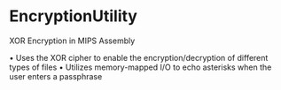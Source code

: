 # EncryptionUtility
XOR Encryption in MIPS Assembly

• Uses the XOR cipher to enable the encryption/decryption of different types of files
• Utilizes memory-mapped I/O to echo asterisks when the user enters a passphrase
